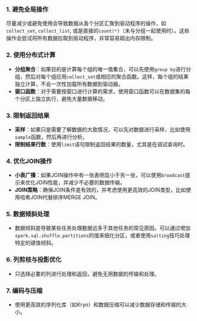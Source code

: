 ### 1. **避免全局操作**

尽量减少或避免使用会导致数据从各个分区汇聚到驱动程序的操作，如`collect_set`, `collect_list`, 或是直接的`count(*)`（未与分组一起使用时）。这些操作会尝试将所有数据拉取到驱动程序，非常容易超出内存限制。

### 2. **使用分布式计算**

- **分组聚合**：如果目的是计算每个组的唯一值集合，可以先使用`group by`进行分组，然后对每个组应用`collect_set`或相应的聚合函数。这样，每个组的结果独立计算，不会一次性加载所有数据到驱动器。
- **窗口函数**：对于需要按窗口进行计算的需求，使用窗口函数可以在数据集的每个分区上独立执行，避免大量数据移动。

### 3. **限制返回结果**

- **采样**：如果只是需要了解数据的大致情况，可以先对数据进行采样，比如使用`sample`函数，然后再进行分析。
- **限制结果行数**：使用`limit`语句限制返回结果的数量，尤其是在调试查询时。

### 4. **优化JOIN操作**

- **小表广播**：如果JOIN操作中有一张表明显小于另一张，可以使用`broadcast`提示来优化JOIN性能，并减少不必要的数据传输。
- **JOIN策略**：确保JOIN条件是有效的，并考虑使用更高效的JOIN类型，比如使用哈希JOIN代替排序MERGE JOIN。

### 5. **数据倾斜处理**

- 数据倾斜是导致某些任务处理数据远多于其他任务的常见原因，可以通过增加`spark.sql.shuffle.partitions`的值来细化分区，或者使用`salting`技巧处理特定的键值倾斜。

### 6. **列剪枝与投影优化**

- 只选择必要的列进行处理和返回，避免无用数据的传输和处理。

### 7. **编码与压缩**

- 使用更高效的序列化库（如Kryo）和数据压缩可以减少数据存储和传输的大小。